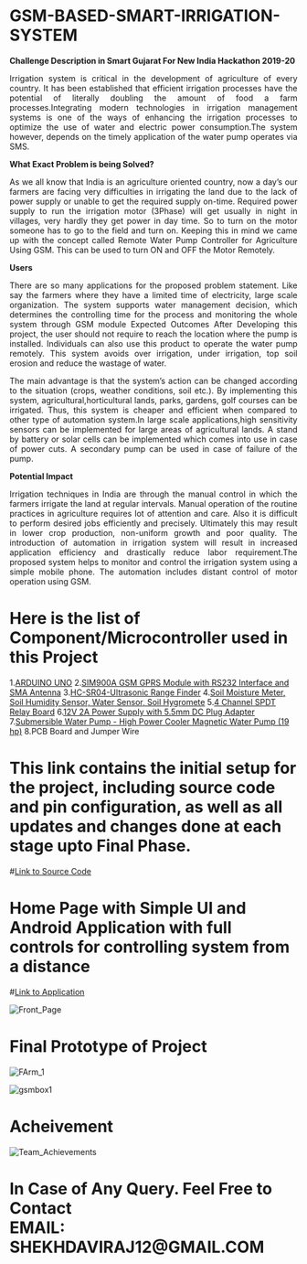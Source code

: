<h1> GSM-BASED-SMART-IRRIGATION-SYSTEM </h1>

**Challenge Description in Smart Gujarat For New India Hackathon 2019-20**

<p align="justify">Irrigation system is critical in the development of agriculture of every country. It has been established that efficient irrigation processes have the potential of literally doubling the
amount of food a farm processes.Integrating modern technologies in irrigation management systems is one of the ways of enhancing the irrigation processes to optimize the use of water and 
electric power consumption.The system however, depends on the timely application of the water pump operates via SMS. </p>

**What Exact Problem is being Solved?**

<p align="justify">As we all know that India is an agriculture oriented country, now a day’s our farmers are facing very difficulties in irrigating the land due to the lack of power supply or unable to get
the required supply on-time. Required power supply to run the irrigation motor (3Phase) will get usually in night in villages, very hardly they get power in day time. So to turn on the
motor someone has to go to the field and turn on. Keeping this in mind we came up with the concept called Remote Water Pump Controller for Agriculture Using GSM. This can be used to 
turn ON and OFF the Motor Remotely.</p>

**Users**

<p align="justify">There are so many applications for the proposed problem statement. Like say the farmers where they have a limited time of electricity, large scale organization. The system supports
water management decision, which determines the controlling time for the process and monitoring the whole system through GSM module Expected Outcomes After Developing this project, 
the user should not require to reach the location where the pump is installed. Individuals can also use this product to operate the water pump remotely. 
This system avoids over irrigation, under irrigation, top soil erosion and reduce the wastage of water.</p>

<p align="justify">The main advantage is that the system’s action can be changed according to the situation (crops, weather conditions, soil etc.). By implementing this system, agricultural,horticultural lands, 
parks, gardens, golf courses can be irrigated. Thus, this system is cheaper and efficient when compared to other type of automation system.In large scale applications,high sensitivity sensors 
can be implemented for large areas of agricultural lands. A stand by battery or solar cells can be implemented which comes into use in case of power cuts. A
secondary pump can be used in case of failure of the pump.</p>

**Potential Impact**
<p align="justify">Irrigation techniques in India are through the manual control in which the farmers irrigate the land at regular intervals. Manual operation of the routine practices in agriculture requires lot of attention and care. 
Also it is difficult to perform desired jobs efficiently and precisely. Ultimately this may result in lower crop production, non-uniform growth and poor quality. 
The  introduction of automation in irrigation system will result in increased application efficiency and drastically reduce labor requirement.The proposed system helps to monitor and control the irrigation system using a simple mobile phone. 
The automation includes distant control of motor operation using GSM.</p>

<h1> Here is the list of Component/Microcontroller used in this Project </h1>

1.[ARDUINO UNO](https://www.arduino.cc/en/Guide/ArduinoUno/)
2.[SIM900A GSM GPRS Module with RS232 Interface and SMA Antenna](https://www.googleadservices.com/pagead/aclk?sa=L&ai=DChcSEwjV4_GJhOHzAhVQKysKHZK6CBQYABAEGgJzZg&ae=2&ohost=www.google.com&cid=CAESQeD2Oi9cmYEHwfMSGk4RCtQse6USNyCPbmKE02HHN9EJ_Pd6_MoOa7j-_d0ND7vMJN5bOGaCfgqw4l0Bl73wJ8Mc&sig=AOD64_2AVPvPD1JFhs8PI6pxnSMyE-bNoA&ctype=5&q=&ved=2ahUKEwjsh-mJhOHzAhUb7XMBHWwYD1wQ9aACegQIARBC&adurl=)
3.[HC-SR04-Ultrasonic Range Finder](https://robu.in/product/hc-sr04-ultrasonic-range-finder/)
4.[Soil Moisture Meter, Soil Humidity Sensor, Water Sensor, Soil Hygromete](https://robu.in/product/soil-moisture-meter-soil-humidity-sensor-water-sensor-soil-hygrometer-ardunio/)
5.[4 Channel SPDT Relay Board](https://robu.in/product/grove-4-channel-spdt-relay/)
6.[12V 2A Power Supply with 5.5mm DC Plug Adapter](https://robu.in/product/orange-12v-2a-power-supply-with-5-5mm-dc-plug-adapter/)
7.[Submersible Water Pump - High Power Cooler Magnetic Water Pump  (19 hp)](https://www.flipkart.com/easy-way-submersible-water-pump-high-power-cooler-magnetic/p/itmfe37af4yufupy?pid=WPMFE25T5U7EGUEZ&lid=LSTWPMFE25T5U7EGUEZB7GW3Z&marketplace=FLIPKART&cmpid=content_water-pump_12825718239_u_8965229628_gmc_pla&tgi=sem,1,G,11214002,u,,,516793455547,,,,c,,,,,,,&ef_id=CjwKCAjw5c6LBhBdEiwAP9ejG6DcebWVkbLp8WjrDJcBXAb1aA6GTbcPFuCyUyGu7qfuNu7Wk4EObRoC0WYQAvD_BwE:G:s&s_kwcid=AL!739!3!516793455547!!!u!293946777986!&gclid=CjwKCAjw5c6LBhBdEiwAP9ejG6DcebWVkbLp8WjrDJcBXAb1aA6GTbcPFuCyUyGu7qfuNu7Wk4EObRoC0WYQAvD_BwE)
8.PCB Board and Jumper Wire


<h1> This link contains the initial setup for the project, including source code and pin configuration, as well as all updates and changes done at each stage upto Final Phase. </h1> 

#[Link to Source Code](https://github.com/shekhdaviraj/-GSM-BASED-SMART-IRRIGATION-SYSTEM-/tree/master/source%20code)

<h1> Home Page with Simple UI and Android Application with full controls for controlling system from a distance </h1>

#[Link to Application](https://github.com/shekhdaviraj/-GSM-BASED-SMART-IRRIGATION-SYSTEM-/tree/master/APP)

![Front_Page](https://user-images.githubusercontent.com/29841028/138566218-dc4146ad-f44c-411c-bb0a-908efdf94c65.jpg)

<h1> Final Prototype of Project </h1>

![FArm_1](https://user-images.githubusercontent.com/29841028/138566242-4fe61a6f-159b-4b86-bde0-3ec9deed7f02.jpeg)

![gsmbox1](https://user-images.githubusercontent.com/29841028/138566169-891d47f4-47b1-4d6c-9637-273cb468104c.jpeg)

<h1> Acheivement </h1>

![Team_Achievements](https://user-images.githubusercontent.com/29841028/138566274-bee37db8-cd62-4f53-9686-83c7aac28828.jpeg)


<h1> In Case of Any Query. Feel Free to Contact <br> EMAIL: SHEKHDAVIRAJ12@GMAIL.COM </h1>

